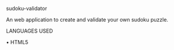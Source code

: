sudoku-validator

An web application to create and validate your own sudoku puzzle.

LANGUAGES USED

•	HTML5

